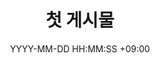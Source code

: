 ---
title: 첫 게시물
date: YYYY-MM-DD HH:MM:SS +09:00
categories: [tutorial, jekyll]
tags:
  [
    tutorial,
    jekyll
  ]
---